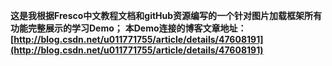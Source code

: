 **这是我根据Fresco中文教程文档和gitHub资源编写的一个针对图片加载框架所有功能完整展示的学习Demo；**
**本Demo连接的博客文章地址：[http://blog.csdn.net/u011771755/article/details/47608191](http://blog.csdn.net/u011771755/article/details/47608191)**
